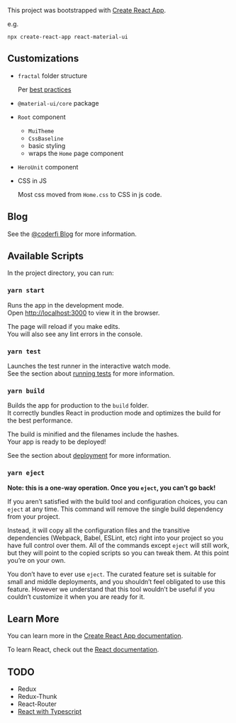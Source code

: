 This project was bootstrapped with [Create React App](https://github.com/facebook/create-react-app).

e.g.

    npx create-react-app react-material-ui

## Customizations

* `fractal` folder structure

  Per [best practices](https://hackernoon.com/fractal-a-react-app-structure-for-infinite-scale-4dab943092af)

* `@material-ui/core` package

* `Root` component
   * `MuiTheme`
   * `CssBaseline`
   * basic styling
   * wraps the `Home` page component

* `HeroUnit` component

* CSS in JS

  Most css moved from `Home.css` to CSS in js code.

## Blog

See the [@coderfi Blog](https://blog.coderfi.com/2018/12/11/react-starter-material-ui/) for more information.

## Available Scripts

In the project directory, you can run:

### `yarn start`

Runs the app in the development mode.<br>
Open [http://localhost:3000](http://localhost:3000) to view it in the browser.

The page will reload if you make edits.<br>
You will also see any lint errors in the console.

### `yarn test`

Launches the test runner in the interactive watch mode.<br>
See the section about [running tests](https://facebook.github.io/create-react-app/docs/running-tests) for more information.

### `yarn build`

Builds the app for production to the `build` folder.<br>
It correctly bundles React in production mode and optimizes the build for the best performance.

The build is minified and the filenames include the hashes.<br>
Your app is ready to be deployed!

See the section about [deployment](https://facebook.github.io/create-react-app/docs/deployment) for more information.

### `yarn eject`

**Note: this is a one-way operation. Once you `eject`, you can’t go back!**

If you aren’t satisfied with the build tool and configuration choices, you can `eject` at any time. This command will remove the single build dependency from your project.

Instead, it will copy all the configuration files and the transitive dependencies (Webpack, Babel, ESLint, etc) right into your project so you have full control over them. All of the commands except `eject` will still work, but they will point to the copied scripts so you can tweak them. At this point you’re on your own.

You don’t have to ever use `eject`. The curated feature set is suitable for small and middle deployments, and you shouldn’t feel obligated to use this feature. However we understand that this tool wouldn’t be useful if you couldn’t customize it when you are ready for it.

## Learn More

You can learn more in the [Create React App documentation](https://facebook.github.io/create-react-app/docs/getting-started).

To learn React, check out the [React documentation](https://reactjs.org/).

## TODO

* Redux
* Redux-Thunk
* React-Router
* [React with Typescript](https://github.com/mui-org/material-ui/tree/master/examples/create-react-app-with-typescript)

